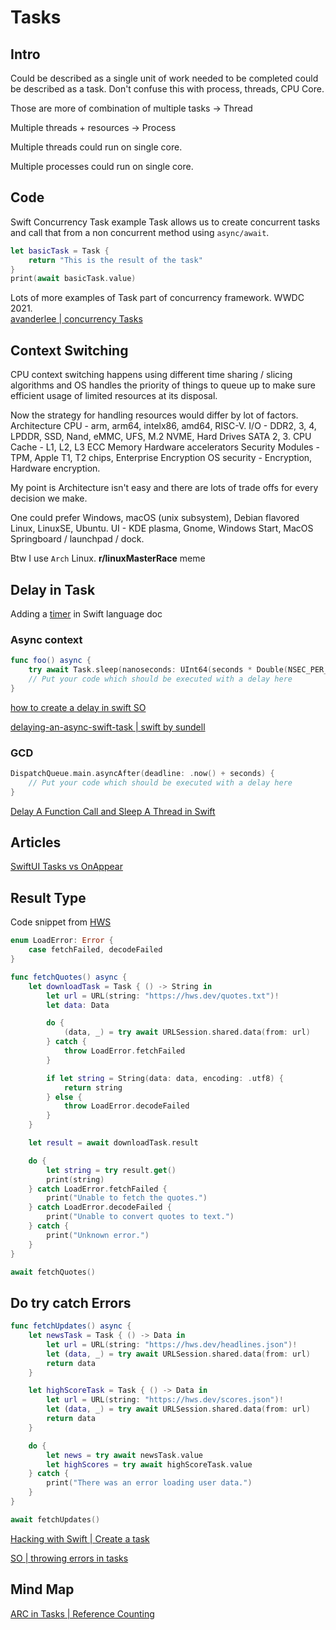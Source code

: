 # Tasks

## Intro

Could be described as a single unit of work needed to be completed could be described as a task.
Don't confuse this with process, threads, CPU Core.

Those are more of combination of multiple tasks -> Thread

Multiple threads + resources -> Process

Multiple threads could run on single core.

Multiple processes could run on single core.

## Code 

Swift Concurrency Task example
Task allows us to create concurrent tasks and call that from a non concurrent method using `async/await`.

```swift
let basicTask = Task {
    return "This is the result of the task"
}
print(await basicTask.value)
```

Lots of more examples of Task part of concurrency framework. WWDC 2021.  
[avanderlee | concurrency Tasks](https://www.avanderlee.com/concurrency/tasks/)

## Context Switching

CPU context switching happens using different time sharing / slicing algorithms and OS handles the priority of things to queue up to make sure efficient usage of limited resources at its disposal.

Now the strategy for handling resources would differ by lot of factors. 
Architecture CPU - arm, arm64, intelx86, amd64, RISC-V.
I/O - DDR2, 3, 4, LPDDR, SSD, Nand, eMMC, UFS, M.2 NVME, Hard Drives SATA 2, 3.
CPU Cache - L1, L2, L3
ECC Memory
Hardware accelerators
Security Modules - TPM, Apple T1, T2 chips, Enterprise Encryption
OS security - Encryption, Hardware encryption.

My point is Architecture isn't easy and there are lots of trade offs for every decision we make.

One could prefer Windows, macOS (unix subsystem), Debian flavored Linux, LinuxSE, Ubuntu.
UI - KDE plasma, Gnome, Windows Start, MacOS Springboard / launchpad / dock.

Btw I use `Arch` Linux.  **r/linuxMasterRace** meme

## Delay in Task

Adding a [timer](../ios/lifecycle/timer.md) in Swift language doc

### Async context

```swift
func foo() async {
    try await Task.sleep(nanoseconds: UInt64(seconds * Double(NSEC_PER_SEC)))
    // Put your code which should be executed with a delay here
}
```

[how to create a delay in swift SO](https://stackoverflow.com/questions/27517632/how-to-create-a-delay-in-swift)

[delaying-an-async-swift-task | swift by sundell](https://www.swiftbysundell.com/articles/delaying-an-async-swift-task/)

### GCD

```swift
DispatchQueue.main.asyncAfter(deadline: .now() + seconds) {
    // Put your code which should be executed with a delay here
}
```

[Delay A Function Call and Sleep A Thread in Swift](https://www.advancedswift.com/delay-function-sleep-thread-swift/)

## Articles 

[SwiftUI Tasks vs OnAppear](https://byby.dev/swiftui-task-vs-onappear) 

## Result Type

Code snippet from [HWS](https://www.hackingwithswift.com/quick-start/concurrency/how-to-get-a-result-from-a-task)

```swift
enum LoadError: Error {
    case fetchFailed, decodeFailed
}

func fetchQuotes() async {
    let downloadTask = Task { () -> String in
        let url = URL(string: "https://hws.dev/quotes.txt")!
        let data: Data

        do {
            (data, _) = try await URLSession.shared.data(from: url)
        } catch {
            throw LoadError.fetchFailed
        }

        if let string = String(data: data, encoding: .utf8) {
            return string
        } else {
            throw LoadError.decodeFailed
        }
    }

    let result = await downloadTask.result

    do {
        let string = try result.get()
        print(string)
    } catch LoadError.fetchFailed {
        print("Unable to fetch the quotes.")
    } catch LoadError.decodeFailed {
        print("Unable to convert quotes to text.")
    } catch {
        print("Unknown error.")
    }
}

await fetchQuotes()
```


## Do try catch Errors 

```swift
func fetchUpdates() async {
    let newsTask = Task { () -> Data in
        let url = URL(string: "https://hws.dev/headlines.json")!
        let (data, _) = try await URLSession.shared.data(from: url)
        return data
    }

    let highScoreTask = Task { () -> Data in
        let url = URL(string: "https://hws.dev/scores.json")!
        let (data, _) = try await URLSession.shared.data(from: url)
        return data
    }

    do {
        let news = try await newsTask.value
        let highScores = try await highScoreTask.value
    } catch {
        print("There was an error loading user data.")
    }
}

await fetchUpdates()
```

[Hacking with Swift | Create a task](https://www.hackingwithswift.com/quick-start/concurrency/how-to-create-and-run-a-task)

[SO | throwing errors in tasks](https://stackoverflow.com/questions/70314263/throwing-errors-inside-a-root-task)

## Mind Map

[ARC in Tasks | Reference Counting](arc.md#Tasks)
